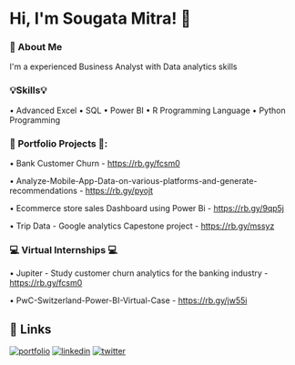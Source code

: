 
# Hi, I'm Sougata Mitra! 👋

### 🚀 About Me
I'm a experienced Business Analyst with Data analytics skills

### 💡Skills💡

• Advanced Excel
• SQL
• Power BI
• R Programming Language
• Python Programming


### 📂 Portfolio Projects 📂:

• Bank Customer Churn - https://rb.gy/fcsm0

• Analyze-Mobile-App-Data-on-various-platforms-and-generate-recommendations - https://rb.gy/pyojt

• Ecommerce store sales Dashboard using Power Bi - https://rb.gy/9qp5j

• Trip Data - Google analytics Capestone project - https://rb.gy/mssyz

### 💻 Virtual Internships 💻

• Jupiter - Study customer churn analytics for the banking industry - https://rb.gy/fcsm0

• PwC-Switzerland-Power-BI-Virtual-Case - https://rb.gy/jw55i



## 🔗 Links
[![portfolio](https://img.shields.io/badge/my_portfolio-000?style=for-the-badge&logo=ko-fi&logoColor=white)](https://github.com/mitrasougata/)
[![linkedin](https://img.shields.io/badge/linkedin-0A66C2?style=for-the-badge&logo=linkedin&logoColor=white)](https://www.linkedin.com/in/sougata-mitra/)
[![twitter](https://img.shields.io/badge/twitter-1DA1F2?style=for-the-badge&logo=twitter&logoColor=white)](https://twitter.com/mitra1on1/)

